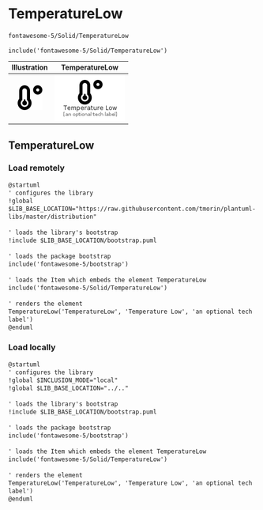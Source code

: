 # TemperatureLow


```text
fontawesome-5/Solid/TemperatureLow
```

```text
include('fontawesome-5/Solid/TemperatureLow')
```



| Illustration | TemperatureLow |
| :---: | :---: |
| ![illustration for Illustration](../../fontawesome-5/Solid/TemperatureLow.png) | ![illustration for TemperatureLow](../../fontawesome-5/Solid/TemperatureLow.Local.png) |




## TemperatureLow

### Load remotely
```plantuml
@startuml
' configures the library
!global $LIB_BASE_LOCATION="https://raw.githubusercontent.com/tmorin/plantuml-libs/master/distribution"

' loads the library's bootstrap
!include $LIB_BASE_LOCATION/bootstrap.puml

' loads the package bootstrap
include('fontawesome-5/bootstrap')

' loads the Item which embeds the element TemperatureLow
include('fontawesome-5/Solid/TemperatureLow')

' renders the element
TemperatureLow('TemperatureLow', 'Temperature Low', 'an optional tech label')
@enduml
```

### Load locally
```plantuml
@startuml
' configures the library
!global $INCLUSION_MODE="local"
!global $LIB_BASE_LOCATION="../.."

' loads the library's bootstrap
!include $LIB_BASE_LOCATION/bootstrap.puml

' loads the package bootstrap
include('fontawesome-5/bootstrap')

' loads the Item which embeds the element TemperatureLow
include('fontawesome-5/Solid/TemperatureLow')

' renders the element
TemperatureLow('TemperatureLow', 'Temperature Low', 'an optional tech label')
@enduml
```

